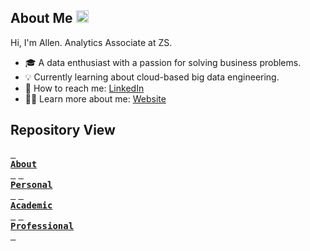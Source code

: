 ## **About Me** <img src="assets/about_me.gif" width=20px>

Hi, I'm Allen. Analytics Associate at ZS.
- 🎓 A data enthusiast with a passion for solving business problems.
- 💡 Currently learning about cloud-based big data engineering.
- 💬 How to reach me: [LinkedIn](https://www.linkedin.com/in/allenbphilip/)
- 👨‍💼 Learn more about me: [Website](https://abphilip.com/)

## **Repository View** 
[<kbd> <br><b>About</b><br> </kbd>](https://github.com/allenalvin333/)
[<kbd> <br><b>Personal</b><br> </kbd>](https://github.com/abphilip-work/Certifications/blob/master/Personal/README.md)
[<kbd> <br><b>Academic</b><br> </kbd>](https://github.com/abphilip-work/Certifications/blob/master/Academic/README.md)
[<kbd> <br><b>Professional</b><br> </kbd>](https://github.com/abphilip-work/Certifications/blob/master/Professional/README.md)
